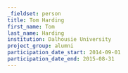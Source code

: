 ```yaml
---
_fieldset: person
title: Tom Harding
first_name: Tom
last_name: Harding
institution: Dalhousie University
project_group: alumni
participation_date_start: 2014-09-01
participation_date_end: 2015-08-31
---
```

